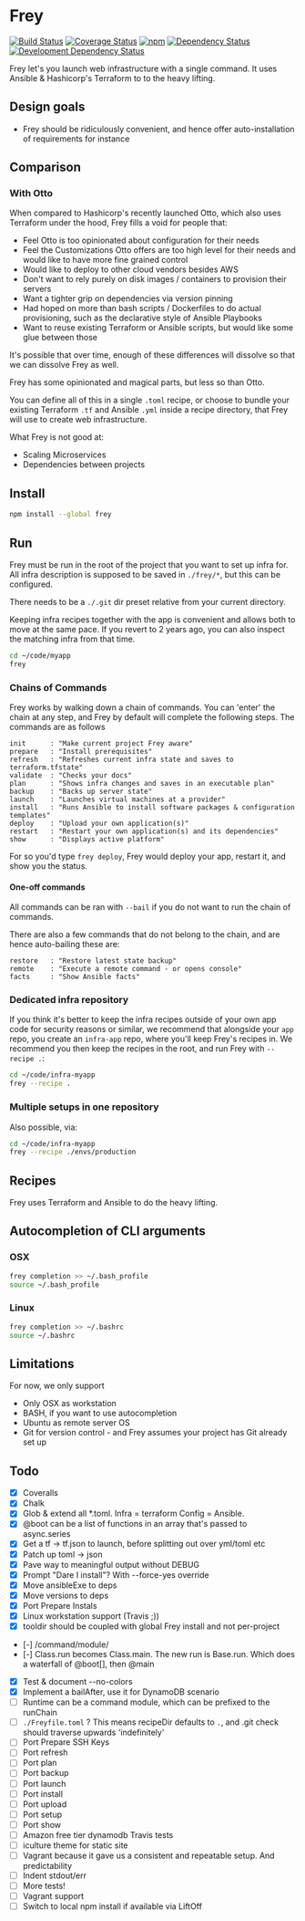 # Frey

<!-- badges/ -->
[![Build Status](https://travis-ci.org/kvz/frey.svg?branch=master)](https://travis-ci.org/kvz/frey)
[![Coverage Status](https://coveralls.io/repos/kvz/frey/badge.svg?branch=master&service=github)](https://coveralls.io/github/kvz/frey?branch=master)
[![npm](https://img.shields.io/npm/v/frey.svg)](https://www.npmjs.com/package/frey) 
[![Dependency Status](https://david-dm.org/kvz/frey.png?theme=shields.io)](https://david-dm.org/kvz/frey)
[![Development Dependency Status](https://david-dm.org/kvz/frey/dev-status.png?theme=shields.io)](https://david-dm.org/kvz/frey#info=devDependencies)
<!-- /badges -->

Frey let's you launch web infrastructure with a single command. It uses
Ansible & Hashicorp's Terraform to to the heavy lifting.

## Design goals

 - Frey should be ridiculously convenient, and hence offer auto-installation of requirements for instance

## Comparison

### With Otto

When compared to Hashicorp's recently launched Otto, which also 
uses Terraform under the hood, Frey fills a void for people that:

 - Feel Otto is too opinionated about configuration for their needs
 - Feel the Customizations Otto offers are too high level for their needs and would like to have more fine grained control
 - Would like to deploy to other cloud vendors besides AWS
 - Don't want to rely purely on disk images / containers to provision their
servers
 - Want a tighter grip on dependencies via version pinning
 - Had hoped on more than bash scripts / Dockerfiles to do actual provisioning, such as the declarative style of Ansible Playbooks
 - Want to reuse existing Terraform or Ansible scripts, but would like some glue between those
 
It's possible that over time, enough of these differences will dissolve so that we can 
dissolve Frey as well.

Frey has some opinionated and magical parts, but less so than Otto.

You can define all of this in a single `.toml` recipe, or choose to bundle your existing
Terraform `.tf` and Ansible `.yml` inside a recipe directory, that Frey will use to create
web infrastructure.

What Frey is not good at:

 - Scaling Microservices
 - Dependencies between projects


## Install

```bash
npm install --global frey
```

## Run

Frey must be run in the root of the project that you want to set up infra for.
All infra description is supposed to be saved in `./frey/*`, but this can be configured.

There needs to be a `./.git` dir preset relative from your current directory.

Keeping infra recipes together with the app is convenient and allows both to move
at the same pace. If you revert to 2 years ago, you can also inspect the matching infra
from that time.

```bash
cd ~/code/myapp
frey
```

### Chains of Commands

Frey works by walking down a chain of commands. You can 'enter' the chain at any step,
and Frey by default will complete the following steps. The commands are as follows


```
init      : "Make current project Frey aware"
prepare   : "Install prerequisites"
refresh   : "Refreshes current infra state and saves to terraform.tfstate"
validate  : "Checks your docs"
plan      : "Shows infra changes and saves in an executable plan"
backup    : "Backs up server state"
launch    : "Launches virtual machines at a provider"
install   : "Runs Ansible to install software packages & configuration templates"
deploy    : "Upload your own application(s)"
restart   : "Restart your own application(s) and its dependencies"
show      : "Displays active platform"
```

For so you'd type `frey deploy`, Frey would deploy your app, restart it, and show
you the status.

#### One-off commands

All commands can be ran with `--bail` if you do not want to run the chain of commands.

There are also a few commands that do not belong to the chain, and are hence auto-bailing 
these are:

```
restore   : "Restore latest state backup"
remote    : "Execute a remote command - or opens console"
facts     : "Show Ansible facts"
```

### Dedicated infra repository

If you think it's better to keep the infra recipes outside of your own app code
for security reasons or similar, we recommend that alongside your `app` repo, you create an
`infra-app` repo, where you'll keep Frey's recipes in. We recommend you then keep the recipes
in the root, and run Frey with `--recipe .`:

```bash
cd ~/code/infra-myapp
frey --recipe .
```

### Multiple setups in one repository

Also possible, via:

```bash
cd ~/code/infra-myapp
frey --recipe ./envs/production
```

## Recipes

Frey uses Terraform and Ansible to do the heavy lifting.

## Autocompletion of CLI arguments

### OSX

```bash
frey completion >> ~/.bash_profile 
source ~/.bash_profile 
```

### Linux

```bash
frey completion >> ~/.bashrc
source ~/.bashrc
```



## Limitations

For now, we only support

- Only OSX as workstation
- BASH, if you want to use autocompletion
- Ubuntu as remote server OS
- Git for version control - and Frey assumes your project has Git already set up


## Todo

 - [x] Coveralls
 - [x] Chalk
 - [x] Glob & extend all \*.toml. Infra = terraform Config = Ansible.
 - [x] @boot can be a list of functions in an array that's passed to async.series
 - [x] Get a tf -> tf.json to launch, before splitting out over yml/toml etc
 - [x] Patch up toml -> json
 - [x] Pave way to meaningful output without DEBUG
 - [x] Prompt "Dare I install"? With --force-yes override
 - [x] Move ansibleExe to deps
 - [x] Move versions to deps
 - [x] Port Prepare Instals
 - [x] Linux workstation support (Travis ;))
 - [x] tooldir should be coupled with global Frey install and not per-project
 - [-] /command/module/ 
 - [-] Class.run becomes Class.main. The new run is Base.run. Which does a waterfall of @boot[], then @main
 - [x] Test & document --no-colors
 - [x] Implement a bailAfter, use it for DynamoDB scenario
 - [ ] Runtime can be a command module, which can be prefixed to the runChain
 - [ ] `./Freyfile.toml` ? This means recipeDir defaults to `.`, and .git check should traverse upwards 'indefinitely'
 - [ ] Port Prepare SSH Keys
 - [ ] Port refresh
 - [ ] Port plan
 - [ ] Port backup
 - [ ] Port launch
 - [ ] Port install
 - [ ] Port upload
 - [ ] Port setup
 - [ ] Port show 
 - [ ] Amazon free tier dynamodb Travis tests 
 - [ ] iculture theme for static site
 - [ ] Vagrant because it gave us a consistent and repeatable setup. And predictability 
 - [ ] Indent stdout/err
 - [ ] More tests!
 - [ ] Vagrant support
 - [ ] Switch to local npm install if available via LiftOff
